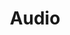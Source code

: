 ---
# This topic lives at
# https://digital.gov/topics/audio

# Topic Title
title: "Audio"

# description — keep it short and clear
# summary: ""

# Weight
weight: 1

# For more information on managing topics,
# see https://github.com/GSA/digitalgov.gov/wiki/topics
---